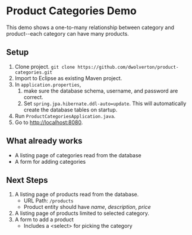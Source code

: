 # Product Categories Demo
This demo shows a one-to-many relationship between category and product--each category can have many products.

## Setup
1. Clone project. `git clone https://github.com/dwolverton/product-categories.git`
2. Import to Eclipse as existing Maven project.
3. In `application.properties`,
    1. make sure the database schema, username, and password are correct.
    2. Set `spring.jpa.hibernate.ddl-auto=update`. This will automatically create the database tables on startup.
4. Run `ProductCategoriesApplication.java`.
5. Go to [http://localhost:8080](http://localhost:8080).

## What already works
* A listing page of categories read from the database
* A form for adding categories

## Next Steps
1. A listing page of products read from the database.
    * URL Path: `/products`
    * Product entity should have *name*, *description*, *price*
2. A listing page of products limited to selected category.
3. A form to add a product
    * Includes a &lt;select&gt; for picking the category